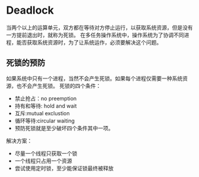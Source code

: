 # Deadlock

当两个以上的运算单元，双方都在等待对方停止运行，以获取系统资源，但是没有一方提前退出时，就称为死锁。
在多任务操作系统中，操作系统为了协调不同进程，能否获取系统资源时，为了让系统运作，必须要解决这个问题。

## 死锁的预防

如果系统中只有一个进程，当然不会产生死锁。如果每个进程仅需要一种系统资源，也不会产生死锁。
死锁的四个条件：

- 禁止抢占：no preemption
- 持有和等待: hold and wait
- 互斥:mutual exclustion
- 循环等待:circular waiting
- 预防死锁就是至少破坏四个条件其中一项。

解决方案：

- 尽量一个线程只获取一个锁
- 一个线程只占用一个资源
- 尝试使用定时锁，至少能保证锁最终被释放